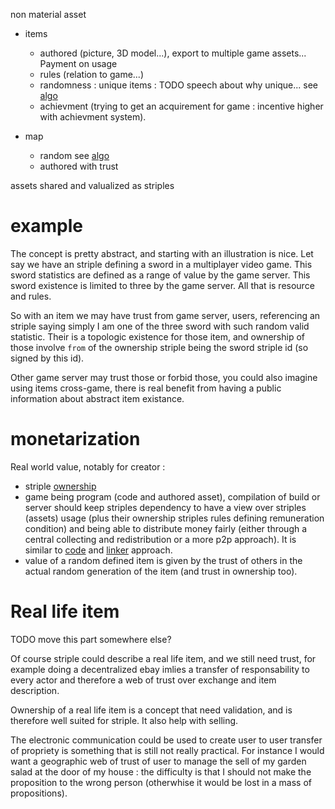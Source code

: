 [hm]: # (+++)
[hm]: # (date = "2015-05-30T12:43:26+01:00")
[hm]: # (draft = true)
[hm]: # (title = "Item/asset and striple")
[hm]: # (categories = ["Striple","Concept","Society"])
[hm]: # (tags = ["item","value","random","ownership"])
[hm]: # (+++)


non material asset

- items
  - authored (picture, 3D model...), export to multiple game assets...  Payment on usage 
  - rules (relation to game...)
  - randomness : unique items : TODO speech about why unique... see [algo](./itemattribution.md)
  - achievment (trying to get an acquirement for game : incentive higher with achievment system).

- map 
  - random see [algo](./itemattribution.md)
  - authored with trust

assets shared and valualized as striples

# example

The concept is pretty abstract, and starting with an illustration is nice.
Let say we have an striple defining a sword in a multiplayer video game.
This sword statistics are defined as a range of value by the game server.
This sword existence is limited to three by the game server.
All that is resource and rules.

So with an item we may have trust from game server, users, referencing an striple saying simply I am one of the three sword with such random valid statistic.
Their is a topologic existence for those item, and ownership of those involve `from` of the ownership striple being the sword striple id (so signed by this id).

Other game server may trust those or forbid those, you could also imagine using items cross-game, there is real benefit from having a public information about abstract item existance.

# monetarization

Real world value, notably for creator : 

- striple [ownership](./ownership.md)
- game being program (code and authored asset), compilation of build or server should keep striples dependency to have a view over striples (assets) usage (plus their ownership striples rules defining remuneration condition) and being able to distribute money fairly (either through a central collecting and redistribution or a more p2p approach). It is similar to [code](./code.md) and [linker](./linker.md) approach.
- value of a random defined item is given by the trust of others in the actual random generation of the item (and trust in ownership too).

# Real life item

TODO move this part somewhere else?

Of course striple could describe a real life item, and we still need trust, for example doing a decentralized ebay imlies a transfer of responsability to every actor and therefore a web of trust over exchange and item description.

Ownership of a real life item is a concept that need validation, and is therefore well suited for striple. It also help with selling.

The electronic communication could be used to create user to user transfer of propriety is something that is still not really practical. For instance I would want a geographic web of trust of user to manage the sell of my garden salad at the door of my house : the difficulty is that I should not make the proposition to the wrong person (otherwhise it would be lost in a mass of propositions).



